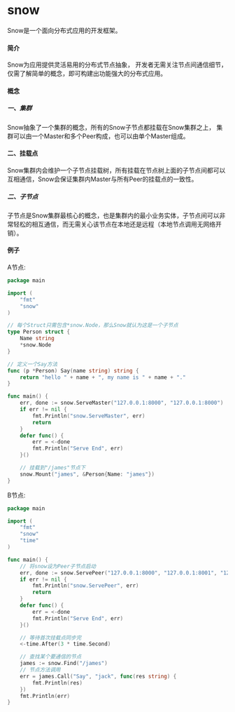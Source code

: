 # snow
Snow是一个面向分布式应用的开发框架。

#### 简介
Snow为应用提供灵活易用的分布式节点抽象，
开发者无需关注节点间通信细节，仅需了解简单的概念，即可构建出功能强大的分布式应用。

#### 概念
##### 一、集群
Snow抽象了一个集群的概念，所有的Snow子节点都挂载在Snow集群之上，
集群可以由一个Master和多个Peer构成，也可以由单个Master组成。

#### 二、挂载点
Snow集群内会维护一个子节点挂载树，所有挂载在节点树上面的子节点间都可以互相通信，Snow会保证集群内Master与所有Peer的挂载点的一致性。

##### 二、子节点
子节点是Snow集群最核心的概念，也是集群内的最小业务实体，子节点间可以非常轻松的相互通信，而无需关心该节点在本地还是远程（本地节点调用无网络开销）。

#### 例子
A节点:
```go
package main

import (
	"fmt"
	"snow"
)

// 每个Struct只需包含*snow.Node，那么Snow就认为这是一个子节点
type Person struct {
	Name string
	*snow.Node
}

// 定义一个Say方法
func (p *Person) Say(name string) string {
	return "hello " + name + ", my name is " + name + "."
}

func main() {
	err, done := snow.ServeMaster("127.0.0.1:8000", "127.0.0.1:8000")
	if err != nil {
		fmt.Println("snow.ServeMaster", err)
		return
	}
	defer func() {
		err = <-done
		fmt.Println("Serve End", err)
	}()

	// 挂载到"/james"节点下
	snow.Mount("james", &Person{Name: "james"})
}
```

B节点:
```go
package main

import (
	"fmt"
	"snow"
	"time"
)

func main() {
	// 将snow设为Peer子节点启动
	err, done := snow.ServePeer("127.0.0.1:8000", "127.0.0.1:8001", "127.0.0.1:8001")
	if err != nil {
		fmt.Println("snow.ServePeer", err)
		return
	}
	defer func() {
		err = <-done
		fmt.Println("Serve End", err)
	}()

	// 等待首次挂载点同步完
	<-time.After(3 * time.Second)

	// 查找某个要通信的节点
	james := snow.Find("/james")
	// 节点方法调用
	err = james.Call("Say", "jack", func(res string) {
		fmt.Println(res)
	})
	fmt.Println(err)
}
```

